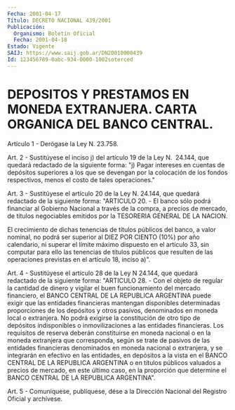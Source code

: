```yaml
---
Fecha: 2001-04-17
Título: DECRETO NACIONAL 439/2001
Publicación:
  Organismo: Boletín Oficial
  Fecha: 2001-04-18
Estado: Vigente
SAIJ: https://www.saij.gob.ar/DN20010000439
Id: 123456789-0abc-934-0000-1002soterced
---
```

# DEPOSITOS Y PRESTAMOS EN MONEDA EXTRANJERA. CARTA ORGANICA DEL BANCO CENTRAL.

<a id="1"></a>
Artículo 1 - Derógase la Ley N. 23.758.

<a id="2"></a>
Art. 2 - Sustitúyese  el  inciso  j) del artículo 19 de la Ley N.  24.144, que quedará  redactado  de  la siguiente  forma:  "j)  Pagar intereses en cuentas de depósitos superiores a los que se devengan por la colocación de los fondos respectivos,  menos  el costo de tales operaciones."

<a id="3"></a>
Art. 3 - Sustitúyese el artículo 20 de la Ley N. 24.144, que quedará redactado  de  la  siguiente  forma: "ARTICULO 20. - El banco  sólo podrá financiar al Gobierno Nacional  a  través  de  la  compra, a precios  de  mercado,  de  títulos  negociables  emitidos  por  la TESORERIA GENERAL DE LA NACION.

El  crecimiento de dichas tenencias de títulos públicos del banco, a valor  nominal,  no  podrá ser superior al DIEZ POR CIENTO (10%) por año calendario, ni superar  el  límite  máximo dispuesto en el artículo  33,  sin  computar  para  ello las tenencias  de  títulos públicos que resulten de las operaciones  previstas  en el artículo 18, inciso a)".

<a id="4"></a>
Art. 4 - Sustitúyese el artículo 28 de la Ley N 24.144, que quedará redactado de la siguiente forma: "ARTICULO 28. - Con el  objeto  de regular la cantidad de dinero y vigilar el buen funcionamiento del mercado  financiero,  el  BANCO  CENTRAL  DE LA REPUBLICA ARGENTINA puede exigir que las entidades financieras  mantengan  disponibles determinadas  proporciones  de  los  depósitos  y  otros  pasivos, denominados  en  moneda  local o extranjera. No podrá exigirse  la constitución  de  otro  tipo   de  depósitos  indisponibles  o inmovilizaciones a las entidades financieras.  Los  requisitos  de reserva deberán constituirse  en  moneda  nacional  o  en la moneda extranjera  que  corresponda,  según  se  trate  de pasivos de  las entidades financieras denominados en moneda nacional  o extranjera, y  se  integrarán en efectivo en las entidades, en depósitos  a  la vista en  el  BANCO CENTRAL DE LA REPUBLICA ARGENTINA o en títulos públicos valuados  a precios de mercado, en este último caso, en la proporción  que  determine   el  BANCO  CENTRAL  DE  LA  REPUBLICA ARGENTINA".

<a id="5"></a>
Art. 5 - Comuníquese, publíquese,  dése a la Dirección Nacional del Registro Oficial y archívese.